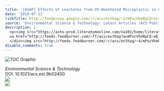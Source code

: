 ```yaml
---
title: '[ASAP] Effects of Leachates from UV-Weathered Microplastic in Cell-Based Bioassays'
date: '2019-07-11'
linkTitle: http://feedproxy.google.com/~r/acs/esthag/~3/mPucVheRpC8/acs.est.9b02400
source: 'Environmental Science & Technology: Latest Articles (ACS Publications)'
description: |-
  <p><img src="https://achs-prod.literatumonline.com/na101/home/literatum/publisher/achs/journals/content/esthag/0/esthag.ahead-of-print/acs.est.9b02400/20190711/images/medium/es-2019-02400n_0004.gif" alt="TOC Graphic"/></p><div><cite>Environmental Science & Technology</cite></div><div>DOI: 10.1021/acs.est.9b02400</div><div class="feedflare">
  <a href="http://feeds.feedburner.com/~ff/acs/esthag?a=mPucVheRpC8:eD_I92IKv0g:yIl2AUoC8zA"><img src="http://feeds.feedburner.com/~ff/acs/esthag?d=yIl2AUoC8zA" border="0"></img></a>
  </div><img src="http://feeds.feedburner.com/~r/acs/esthag/~4/mPucVheRpC8" ...
disable_comments: true
---
```

<p><img src="https://achs-prod.literatumonline.com/na101/home/literatum/publisher/achs/journals/content/esthag/0/esthag.ahead-of-print/acs.est.9b02400/20190711/images/medium/es-2019-02400n_0004.gif" alt="TOC Graphic"/></p><div><cite>Environmental Science & Technology</cite></div><div>DOI: 10.1021/acs.est.9b02400</div><div class="feedflare">
<a href="http://feeds.feedburner.com/~ff/acs/esthag?a=mPucVheRpC8:eD_I92IKv0g:yIl2AUoC8zA"><img src="http://feeds.feedburner.com/~ff/acs/esthag?d=yIl2AUoC8zA" border="0"></img></a>
</div><img src="http://feeds.feedburner.com/~r/acs/esthag/~4/mPucVheRpC8" ...